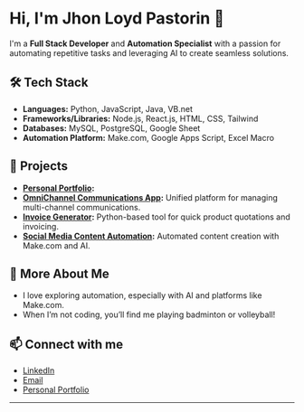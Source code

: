 # Hi, I'm Jhon Loyd Pastorin 👋

I'm a **Full Stack Developer** and **Automation Specialist** with a passion for automating repetitive tasks and leveraging AI to create seamless solutions.

## 🛠️ Tech Stack
- **Languages:** Python, JavaScript, Java, VB.net
- **Frameworks/Libraries:** Node.js, React.js, HTML, CSS, Tailwind
- **Databases:** MySQL, PostgreSQL, Google Sheet
- **Automation Platform:** Make.com, Google Apps Script, Excel Macro

## 🚀 Projects
- **[Personal Portfolio](https://jlpasto-portfolio.vercel.app/):**
- **[OmniChannel Communications App](https://github.com/jlpasto/omnichannel-communication-app):** Unified platform for managing multi-channel communications.
- **[Invoice Generator](https://github.com/jlpasto/product-quotation-using-python):** Python-based tool for quick product quotations and invoicing.
- **[Social Media Content Automation](https://jlpasto-portfolio.vercel.app/work/Social-Media-Automation):** Automated content creation with Make.com and AI.

## 🌟 More About Me
- I love exploring automation, especially with AI and platforms like Make.com.
- When I’m not coding, you’ll find me playing badminton or volleyball!

## 📫 Connect with me
- [LinkedIn](https://www.linkedin.com/in/jhon-loyd-pastorin-a84000107/)
- [Email](mailto:jhonloydpastorin.03@gmail.com)
- [Personal Portfolio](https://jlpasto-portfolio.vercel.app/)

---
